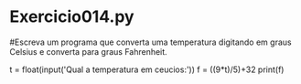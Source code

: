 # Exercicio014.py
#Escreva um programa que converta uma temperatura digitando em graus Celsius e converta para graus Fahrenheit.

t = float(input('Qual a temperatura em ceucios:'))
f = ((9*t)/5)+32
print(f)
